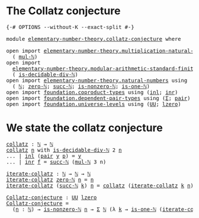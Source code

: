 # The Collatz conjecture

<pre class="Agda"><a id="35" class="Symbol">{-#</a> <a id="39" class="Keyword">OPTIONS</a> <a id="47" class="Pragma">--without-K</a> <a id="59" class="Pragma">--exact-split</a> <a id="73" class="Symbol">#-}</a>

<a id="78" class="Keyword">module</a> <a id="85" href="elementary-number-theory.collatz-conjecture.html" class="Module">elementary-number-theory.collatz-conjecture</a> <a id="129" class="Keyword">where</a>

<a id="136" class="Keyword">open</a> <a id="141" class="Keyword">import</a> <a id="148" href="elementary-number-theory.multiplication-natural-numbers.html" class="Module">elementary-number-theory.multiplication-natural-numbers</a> <a id="204" class="Keyword">using</a>
  <a id="212" class="Symbol">(</a> <a id="214" href="elementary-number-theory.multiplication-natural-numbers.html#1176" class="Function">mul-ℕ</a><a id="219" class="Symbol">)</a>
<a id="221" class="Keyword">open</a> <a id="226" class="Keyword">import</a>
  <a id="235" href="elementary-number-theory.modular-arithmetic-standard-finite-types.html" class="Module">elementary-number-theory.modular-arithmetic-standard-finite-types</a> <a id="301" class="Keyword">using</a>
  <a id="309" class="Symbol">(</a> <a id="311" href="elementary-number-theory.modular-arithmetic-standard-finite-types.html#26725" class="Function">is-decidable-div-ℕ</a><a id="329" class="Symbol">)</a>
<a id="331" class="Keyword">open</a> <a id="336" class="Keyword">import</a> <a id="343" href="elementary-number-theory.natural-numbers.html" class="Module">elementary-number-theory.natural-numbers</a> <a id="384" class="Keyword">using</a>
  <a id="392" class="Symbol">(</a> <a id="394" href="elementary-number-theory.natural-numbers.html#1444" class="Datatype">ℕ</a><a id="395" class="Symbol">;</a> <a id="397" href="elementary-number-theory.natural-numbers.html#1465" class="InductiveConstructor">zero-ℕ</a><a id="403" class="Symbol">;</a> <a id="405" href="elementary-number-theory.natural-numbers.html#1478" class="InductiveConstructor">succ-ℕ</a><a id="411" class="Symbol">;</a> <a id="413" href="elementary-number-theory.natural-numbers.html#1926" class="Function">is-nonzero-ℕ</a><a id="425" class="Symbol">;</a> <a id="427" href="elementary-number-theory.natural-numbers.html#1988" class="Function">is-one-ℕ</a><a id="435" class="Symbol">)</a>
<a id="437" class="Keyword">open</a> <a id="442" class="Keyword">import</a> <a id="449" href="foundation.coproduct-types.html" class="Module">foundation.coproduct-types</a> <a id="476" class="Keyword">using</a> <a id="482" class="Symbol">(</a><a id="483" href="foundation.coproduct-types.html#1239" class="InductiveConstructor">inl</a><a id="486" class="Symbol">;</a> <a id="488" href="foundation.coproduct-types.html#1262" class="InductiveConstructor">inr</a><a id="491" class="Symbol">)</a>
<a id="493" class="Keyword">open</a> <a id="498" class="Keyword">import</a> <a id="505" href="foundation.dependent-pair-types.html" class="Module">foundation.dependent-pair-types</a> <a id="537" class="Keyword">using</a> <a id="543" class="Symbol">(</a><a id="544" href="foundation-core.dependent-pair-types.html#502" class="Record">Σ</a><a id="545" class="Symbol">;</a> <a id="547" href="foundation-core.dependent-pair-types.html#575" class="InductiveConstructor">pair</a><a id="551" class="Symbol">)</a>
<a id="553" class="Keyword">open</a> <a id="558" class="Keyword">import</a> <a id="565" href="foundation.universe-levels.html" class="Module">foundation.universe-levels</a> <a id="592" class="Keyword">using</a> <a id="598" class="Symbol">(</a><a id="599" href="foundation-core.universe-levels.html#222" class="Primitive">UU</a><a id="601" class="Symbol">;</a> <a id="603" href="Agda.Primitive.html#764" class="Primitive">lzero</a><a id="608" class="Symbol">)</a>
</pre>
# We state the collatz conjecture

<pre class="Agda"><a id="collatz"></a><a id="658" href="elementary-number-theory.collatz-conjecture.html#658" class="Function">collatz</a> <a id="666" class="Symbol">:</a> <a id="668" href="elementary-number-theory.natural-numbers.html#1444" class="Datatype">ℕ</a> <a id="670" class="Symbol">→</a> <a id="672" href="elementary-number-theory.natural-numbers.html#1444" class="Datatype">ℕ</a>
<a id="674" href="elementary-number-theory.collatz-conjecture.html#658" class="Function">collatz</a> <a id="682" href="elementary-number-theory.collatz-conjecture.html#682" class="Bound">n</a> <a id="684" class="Keyword">with</a> <a id="689" href="elementary-number-theory.modular-arithmetic-standard-finite-types.html#26725" class="Function">is-decidable-div-ℕ</a> <a id="708" class="Number">2</a> <a id="710" href="elementary-number-theory.collatz-conjecture.html#682" class="Bound">n</a>
<a id="712" class="Symbol">...</a> <a id="716" class="Symbol">|</a> <a id="718" href="foundation.coproduct-types.html#1239" class="InductiveConstructor">inl</a> <a id="722" class="Symbol">(</a><a id="723" href="foundation-core.dependent-pair-types.html#575" class="InductiveConstructor">pair</a> <a id="728" href="elementary-number-theory.collatz-conjecture.html#728" class="Bound">y</a> <a id="730" href="elementary-number-theory.collatz-conjecture.html#730" class="Bound">p</a><a id="731" class="Symbol">)</a> <a id="733" class="Symbol">=</a> <a id="735" href="elementary-number-theory.collatz-conjecture.html#728" class="Bound">y</a>
<a id="737" class="Symbol">...</a> <a id="741" class="Symbol">|</a> <a id="743" href="foundation.coproduct-types.html#1262" class="InductiveConstructor">inr</a> <a id="747" href="elementary-number-theory.collatz-conjecture.html#747" class="Bound">f</a> <a id="749" class="Symbol">=</a> <a id="751" href="elementary-number-theory.natural-numbers.html#1478" class="InductiveConstructor">succ-ℕ</a> <a id="758" class="Symbol">(</a><a id="759" href="elementary-number-theory.multiplication-natural-numbers.html#1176" class="Function">mul-ℕ</a> <a id="765" class="Number">3</a> <a id="767" class="Bound">n</a><a id="768" class="Symbol">)</a>

<a id="iterate-collatz"></a><a id="771" href="elementary-number-theory.collatz-conjecture.html#771" class="Function">iterate-collatz</a> <a id="787" class="Symbol">:</a> <a id="789" href="elementary-number-theory.natural-numbers.html#1444" class="Datatype">ℕ</a> <a id="791" class="Symbol">→</a> <a id="793" href="elementary-number-theory.natural-numbers.html#1444" class="Datatype">ℕ</a> <a id="795" class="Symbol">→</a> <a id="797" href="elementary-number-theory.natural-numbers.html#1444" class="Datatype">ℕ</a>
<a id="799" href="elementary-number-theory.collatz-conjecture.html#771" class="Function">iterate-collatz</a> <a id="815" href="elementary-number-theory.natural-numbers.html#1465" class="InductiveConstructor">zero-ℕ</a> <a id="822" href="elementary-number-theory.collatz-conjecture.html#822" class="Bound">n</a> <a id="824" class="Symbol">=</a> <a id="826" href="elementary-number-theory.collatz-conjecture.html#822" class="Bound">n</a>
<a id="828" href="elementary-number-theory.collatz-conjecture.html#771" class="Function">iterate-collatz</a> <a id="844" class="Symbol">(</a><a id="845" href="elementary-number-theory.natural-numbers.html#1478" class="InductiveConstructor">succ-ℕ</a> <a id="852" href="elementary-number-theory.collatz-conjecture.html#852" class="Bound">k</a><a id="853" class="Symbol">)</a> <a id="855" href="elementary-number-theory.collatz-conjecture.html#855" class="Bound">n</a> <a id="857" class="Symbol">=</a> <a id="859" href="elementary-number-theory.collatz-conjecture.html#658" class="Function">collatz</a> <a id="867" class="Symbol">(</a><a id="868" href="elementary-number-theory.collatz-conjecture.html#771" class="Function">iterate-collatz</a> <a id="884" href="elementary-number-theory.collatz-conjecture.html#852" class="Bound">k</a> <a id="886" href="elementary-number-theory.collatz-conjecture.html#855" class="Bound">n</a><a id="887" class="Symbol">)</a>

<a id="Collatz-conjecture"></a><a id="890" href="elementary-number-theory.collatz-conjecture.html#890" class="Function">Collatz-conjecture</a> <a id="909" class="Symbol">:</a> <a id="911" href="foundation-core.universe-levels.html#222" class="Primitive">UU</a> <a id="914" href="Agda.Primitive.html#764" class="Primitive">lzero</a>
<a id="920" href="elementary-number-theory.collatz-conjecture.html#890" class="Function">Collatz-conjecture</a> <a id="939" class="Symbol">=</a>
  <a id="943" class="Symbol">(</a><a id="944" href="elementary-number-theory.collatz-conjecture.html#944" class="Bound">n</a> <a id="946" class="Symbol">:</a> <a id="948" href="elementary-number-theory.natural-numbers.html#1444" class="Datatype">ℕ</a><a id="949" class="Symbol">)</a> <a id="951" class="Symbol">→</a> <a id="953" href="elementary-number-theory.natural-numbers.html#1926" class="Function">is-nonzero-ℕ</a> <a id="966" href="elementary-number-theory.collatz-conjecture.html#944" class="Bound">n</a> <a id="968" class="Symbol">→</a> <a id="970" href="foundation-core.dependent-pair-types.html#502" class="Record">Σ</a> <a id="972" href="elementary-number-theory.natural-numbers.html#1444" class="Datatype">ℕ</a> <a id="974" class="Symbol">(λ</a> <a id="977" href="elementary-number-theory.collatz-conjecture.html#977" class="Bound">k</a> <a id="979" class="Symbol">→</a> <a id="981" href="elementary-number-theory.natural-numbers.html#1988" class="Function">is-one-ℕ</a> <a id="990" class="Symbol">(</a><a id="991" href="elementary-number-theory.collatz-conjecture.html#771" class="Function">iterate-collatz</a> <a id="1007" href="elementary-number-theory.collatz-conjecture.html#977" class="Bound">k</a> <a id="1009" href="elementary-number-theory.collatz-conjecture.html#944" class="Bound">n</a><a id="1010" class="Symbol">))</a>
</pre>